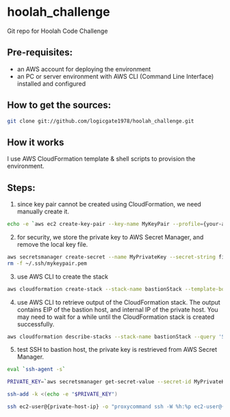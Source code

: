 # hoolah_challenge
Git repo for Hoolah Code Challenge

## Pre-requisites:
* an AWS account for deploying the environment
* an PC or server environment with AWS CLI (Command Line Interface) installed and configured

## How to get the sources:
```sh
git clone git://github.com/logicgate1978/hoolah_challenge.git
```

## How it works
I use AWS CloudFormation template & shell scripts to provision the environment.

## Steps:
1. since key pair cannot be created using CloudFormation, we need manually create it.
```sh
echo -e `aws ec2 create-key-pair --key-name MyKeyPair --profile={your-aws-profile} --region=ap-southeast-1 | grep KeyMaterial | awk -F\" '{print $4}'` > ~/.ssh/mykeypair.pem
```

2. for security, we store the private key to AWS Secret Manager, and remove the local key file.
```sh
aws secretsmanager create-secret --name MyPrivateKey --secret-string file://~/.ssh/mykeypair.pem --profile={your-aws-profile} --region=ap-southeast-1
rm -f ~/.ssh/mykeypair.pem
```

3. use AWS CLI to create the stack
```sh
aws cloudformation create-stack --stack-name bastionStack --template-body file://bastionStack.yml --profile={your-aws-profile} --region=ap-southeast-1 
```

4. use AWS CLI to retrieve output of the CloudFormation stack. The output contains EIP of the bastion host, and internal IP of the private host. You may need to wait for a while until the CloudFormation stack is created successfully. 
```sh
aws cloudformation describe-stacks --stack-name bastionStack --query 'Stacks[0].Outputs' --profile={your-aws-profile} --region=ap-southeast-1
```

5. test SSH to bastion host, the private key is restrieved from AWS Secret Manager.
```sh
eval `ssh-agent -s`

PRIVATE_KEY=`aws secretsmanager get-secret-value --secret-id MyPrivateKey --profile={your-aws-profile} --region=ap-southeast-1 | grep SecretString | awk -F\" '{print $4}'`

ssh-add -k <(echo -e "$PRIVATE_KEY")

ssh ec2-user@{private-host-ip} -o "proxycommand ssh -W %h:%p ec2-user@{bation-host-ip}"
```
